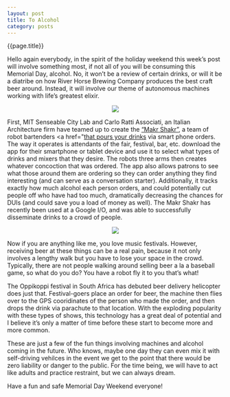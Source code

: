 ```yaml
---
layout: post
title: To Alcohol
category: posts
---
```

{{page.title}} 

Hello again everybody, in the spirit of the holiday weekend this week’s post will involve something most, if not all of you will be consuming this Memorial Day, alcohol. No, it won’t be a review of certain drinks, or will it be a diatribe on how River Horse Brewing Company produces the best craft beer around. Instead, it will involve our theme of autonomous machines working with life’s greatest elixir.

<p align="center"><img src="http://www.fastcoexist.com/multisite_files/coexist/imagecache/inline-large/inline/2013/04/1681842-inline-screen-shot-2013-05-21-at-34411-pm.jpg"/></p>

First, MIT Senseable City Lab and Carlo Ratti Associati, an Italian Architecture firm have teamed up to create the <a href="http://bit.ly/13M49pT">“Makr Shakr”</a>, a team of robot bartenders <a href="<a href="http://bit.ly/17L3TNb">that pours your drinks</a> via smart phone orders. The way it operates is attendants of the fair, festival, bar, etc. download the app for their smartphone or tablet device and use it to select what types of drinks and mixers that they desire. The robots three arms then creates whatever concoction that was ordered. The app also allows patrons to see what those around them are ordering so they can order anything they find interesting (and can serve as a conversation starter). Additionally, it tracks exactly how much alcohol each person orders, and could potentially cut people off who have had too much, dramatically decreasing the chances for DUIs (and could save you a load of money as well). The Makr Shakr has recently been used at a Google I/O, and was able to successfully disseminate drinks to a crowd of people.

<p align="center"><img src="http://guyism.com/wp-content/uploads/2013/04/beer-delivery-drone.jpg"/></p>

Now if you are anything like me, you love music festivals. However, receiving beer at these things can be a real pain, because it not only involves a lengthy walk but you have to lose your space in the crowd. Typically, there are not people walking around selling beer a la a baseball game, so what do you do? You have a robot fly it to you that’s what!

The Oppikoppi festival in South Africa has debuted beer delivery helicopter does just that. Festival-goers place an order for beer, the machine then flies over to the GPS cooridinates of the person who made the order, and then drops the drink via parachute to that location. With the exploding popularity with these types of shows, this technology has a great deal of potential and I believe it’s only a matter of time before these start to become more and more common.

These are just a few of the fun things involving machines and alcohol coming in the future. Who knows, maybe one day they can even mix it with self-driving vehilces in the event we get to the point that there would be zero liability or danger to the public. For the time being, we will have to act like adults and practice restraint, but we can always dream. 

Have a fun and safe Memorial Day Weekend everyone!
